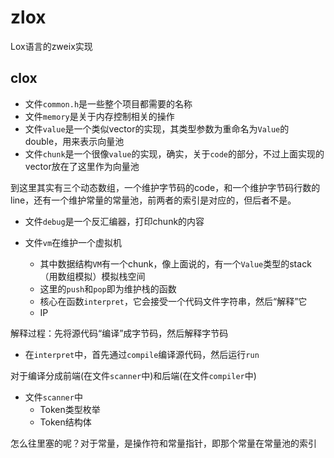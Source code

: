 # zlox
Lox语言的zweix实现

## clox

+ 文件`common.h`是一些整个项目都需要的名称
+ 文件`memory`是关于内存控制相关的操作
+ 文件`value`是一个类似vector的实现，其类型参数为重命名为`Value`的double，用来表示向量池
+ 文件`chunk`是一个很像`value`的实现，确实，关于`code`的部分，不过上面实现的vector放在了这里作为向量池

到这里其实有三个动态数组，一个维护字节码的code，和一个维护字节码行数的line，还有一个维护常量的常量池，前两者的索引是对应的，但后者不是。

+ 文件`debug`是一个反汇编器，打印chunk的内容

+ 文件`vm`在维护一个虚拟机
  + 其中数据结构`VM`有一个chunk，像上面说的，有一个`Value`类型的stack（用数组模拟）模拟栈空间
  + 这里的`push`和`pop`即为维护栈的函数
  + 核心在函数`interpret`，它会接受一个代码文件字符串，然后“解释”它
  + IP

解释过程：先将源代码“编译”成字节码，然后解释字节码

+ 在`interpret`中，首先通过`compile`编译源代码，然后运行`run`

对于编译分成前端(在文件`scanner`中)和后端(在文件`compiler`中)

+ 文件`scanner`中
  + Token类型枚举
  + Token结构体


怎么往里塞的呢？对于常量，是操作符和常量指针，即那个常量在常量池的索引